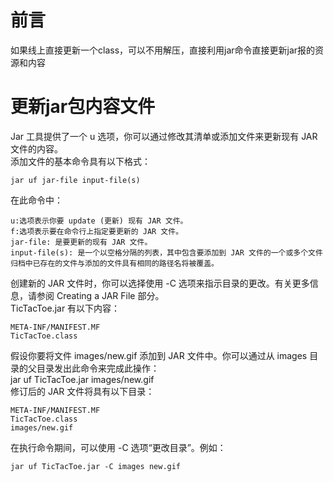 # 前言
如果线上直接更新一个class，可以不用解压，直接利用jar命令直接更新jar报的资源和内容  
# 更新jar包内容文件
Jar 工具提供了一个 u 选项，你可以通过修改其清单或添加文件来更新现有 JAR 文件的内容。  
添加文件的基本命令具有以下格式：  
```
jar uf jar-file input-file(s)
```
在此命令中：

```
u:选项表示你要 update (更新) 现有 JAR 文件。  
f:选项表示要在命令行上指定要更新的 JAR 文件。  
jar-file: 是要更新的现有 JAR 文件。  
input-file(s): 是一个以空格分隔的列表，其中包含要添加到 JAR 文件的一个或多个文件
归档中已存在的文件与添加的文件具有相同的路径名将被覆盖。  
```

创建新的 JAR 文件时，你可以选择使用 -C 选项来指示目录的更改。有关更多信息，请参阅 Creating a JAR File 部分。  
TicTacToe.jar 有以下内容：  
```
META-INF/MANIFEST.MF
TicTacToe.class
```
假设你要将文件 images/new.gif 添加到 JAR 文件中。你可以通过从 images 目录的父目录发出此命令来完成此操作：  
jar uf TicTacToe.jar images/new.gif  
修订后的 JAR 文件将具有以下目录：  

```
META-INF/MANIFEST.MF
TicTacToe.class
images/new.gif
```
在执行命令期间，可以使用 -C 选项“更改目录”。例如：  

```
jar uf TicTacToe.jar -C images new.gif
```
